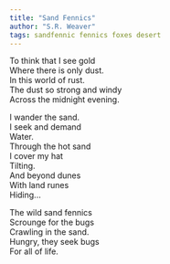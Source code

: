 ```yaml
---
title: "Sand Fennics"
author: "S.R. Weaver"
tags: sandfennic fennics foxes desert
---
```

To think that I see gold<br />
Where there is only dust.<br />
In this world of rust.<br />
The dust so strong and windy<br />
Across the midnight evening.

I wander the sand.<br />
I seek and demand<br />
Water.<br />
Through the hot sand<br />
I cover my hat<br />
Tilting.<br />
And beyond dunes<br />
With land runes<br />
Hiding...

The wild sand fennics<br />
Scrounge for the bugs<br />
Crawling in the sand.<br />
Hungry, they seek bugs<br />
For all of life.
